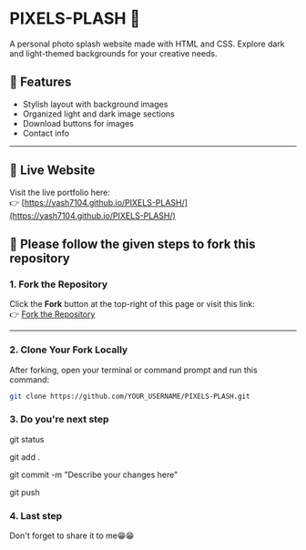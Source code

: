 # PIXELS-PLASH 🎨

A personal photo splash website made with HTML and CSS. Explore dark and light-themed backgrounds for your creative needs.

## 🌟 Features

- Stylish layout with background images
- Organized light and dark image sections
- Download buttons for images
- Contact info

---

## 🔗 Live Website

Visit the live portfolio here:  
👉 [https://yash7104.github.io/PIXELS-PLASH/](https://yash7104.github.io/PIXELS-PLASH/)

## 🚀 Please follow the given steps to fork this repository

### 1. Fork the Repository

Click the **Fork** button at the top-right of this page or visit this link:  
👉 [Fork the Repository](https://github.com/Yash7104/PIXELS-PLASH)

---

### 2. Clone Your Fork Locally

After forking, open your terminal or command prompt and run this command:

```bash
git clone https://github.com/YOUR_USERNAME/PIXELS-PLASH.git
```
### 3. Do you're next step 

git status         

git add .          

git commit -m "Describe your changes here" 

git push

### 4. Last step 

Don't forget to share it to me😁😁